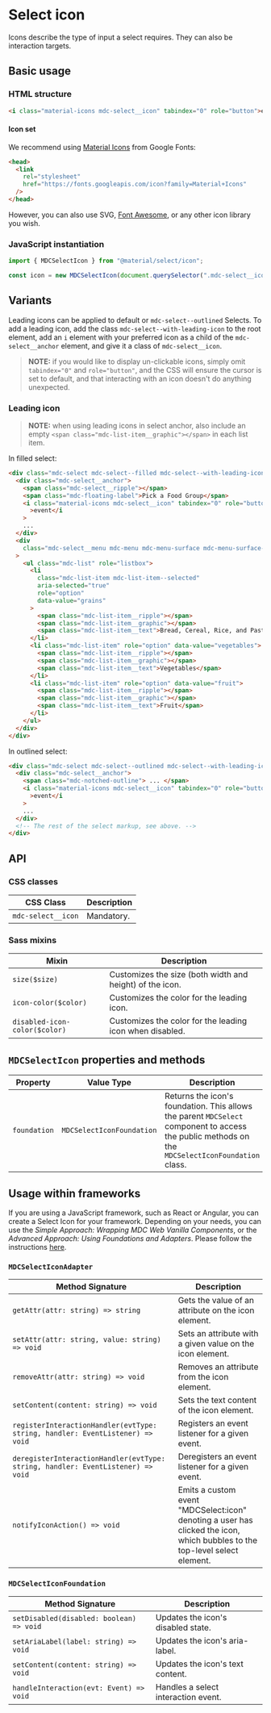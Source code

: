 <!--docs:
title: "Select icon"
layout: detail
section: components
excerpt: "Icons describe the type of input a select requires"
iconId: text_field
path: /catalog/input-controls/select-menus/icon/
-->

# Select icon

Icons describe the type of input a select requires. They can also be interaction targets.

## Basic usage

### HTML structure

```html
<i class="material-icons mdc-select__icon" tabindex="0" role="button">event</i>
```

#### Icon set

We recommend using [Material Icons](https://material.io/tools/icons/) from Google Fonts:

```html
<head>
  <link
    rel="stylesheet"
    href="https://fonts.googleapis.com/icon?family=Material+Icons"
  />
</head>
```

However, you can also use SVG, [Font Awesome](https://fontawesome.com/), or any other icon library you wish.

### JavaScript instantiation

```js
import { MDCSelectIcon } from "@material/select/icon";

const icon = new MDCSelectIcon(document.querySelector(".mdc-select__icon"));
```

## Variants

Leading icons can be applied to default or `mdc-select--outlined` Selects. To add a leading icon, add the class `mdc-select--with-leading-icon` to the root element, add an `i` element with your preferred icon as a child of the `mdc-select__anchor` element, and give it a class of `mdc-select__icon`.

> **NOTE:** if you would like to display un-clickable icons, simply omit `tabindex="0"` and `role="button"`, and the CSS will ensure the cursor is set to default, and that interacting with an icon doesn't do anything unexpected.

### Leading icon

> **NOTE:** when using leading icons in select anchor, also include an empty `<span class="mdc-list-item__graphic"></span>` in each list item.

In filled select:

```html
<div class="mdc-select mdc-select--filled mdc-select--with-leading-icon">
  <div class="mdc-select__anchor">
    <span class="mdc-select__ripple"></span>
    <span class="mdc-floating-label">Pick a Food Group</span>
    <i class="material-icons mdc-select__icon" tabindex="0" role="button"
      >event</i
    >
    ...
  </div>
  <div
    class="mdc-select__menu mdc-menu mdc-menu-surface mdc-menu-surface--fullwidth"
  >
    <ul class="mdc-list" role="listbox">
      <li
        class="mdc-list-item mdc-list-item--selected"
        aria-selected="true"
        role="option"
        data-value="grains"
      >
        <span class="mdc-list-item__ripple"></span>
        <span class="mdc-list-item__graphic"></span>
        <span class="mdc-list-item__text">Bread, Cereal, Rice, and Pasta</span>
      </li>
      <li class="mdc-list-item" role="option" data-value="vegetables">
        <span class="mdc-list-item__ripple"></span>
        <span class="mdc-list-item__graphic"></span>
        <span class="mdc-list-item__text">Vegetables</span>
      </li>
      <li class="mdc-list-item" role="option" data-value="fruit">
        <span class="mdc-list-item__ripple"></span>
        <span class="mdc-list-item__graphic"></span>
        <span class="mdc-list-item__text">Fruit</span>
      </li>
    </ul>
  </div>
</div>
```

In outlined select:

```html
<div class="mdc-select mdc-select--outlined mdc-select--with-leading-icon">
  <div class="mdc-select__anchor">
    <span class="mdc-notched-outline"> ... </span>
    <i class="material-icons mdc-select__icon" tabindex="0" role="button"
      >event</i
    >
    ...
  </div>
  <!-- The rest of the select markup, see above. -->
</div>
```

## API

### CSS classes

| CSS Class          | Description |
| ------------------ | ----------- |
| `mdc-select__icon` | Mandatory.  |

### Sass mixins

| Mixin                         | Description                                              |
| ----------------------------- | -------------------------------------------------------- |
| `size($size)`                 | Customizes the size (both width and height) of the icon. |
| `icon-color($color)`          | Customizes the color for the leading icon.               |
| `disabled-icon-color($color)` | Customizes the color for the leading icon when disabled. |

## `MDCSelectIcon` properties and methods

| Property     | Value Type                | Description                                                                                                                                      |
| ------------ | ------------------------- | ------------------------------------------------------------------------------------------------------------------------------------------------ |
| `foundation` | `MDCSelectIconFoundation` | Returns the icon's foundation. This allows the parent `MDCSelect` component to access the public methods on the `MDCSelectIconFoundation` class. |

## Usage within frameworks

If you are using a JavaScript framework, such as React or Angular, you can create a Select Icon for your framework. Depending on your needs, you can use the _Simple Approach: Wrapping MDC Web Vanilla Components_, or the _Advanced Approach: Using Foundations and Adapters_. Please follow the instructions [here](../../../docs/integrating-into-frameworks.md).

### `MDCSelectIconAdapter`

| Method Signature                                                                | Description                                                                                                                |
| ------------------------------------------------------------------------------- | -------------------------------------------------------------------------------------------------------------------------- |
| `getAttr(attr: string) => string`                                               | Gets the value of an attribute on the icon element.                                                                        |
| `setAttr(attr: string, value: string) => void`                                  | Sets an attribute with a given value on the icon element.                                                                  |
| `removeAttr(attr: string) => void`                                              | Removes an attribute from the icon element.                                                                                |
| `setContent(content: string) => void`                                           | Sets the text content of the icon element.                                                                                 |
| `registerInteractionHandler(evtType: string, handler: EventListener) => void`   | Registers an event listener for a given event.                                                                             |
| `deregisterInteractionHandler(evtType: string, handler: EventListener) => void` | Deregisters an event listener for a given event.                                                                           |
| `notifyIconAction() => void`                                                    | Emits a custom event "MDCSelect:icon" denoting a user has clicked the icon, which bubbles to the top-level select element. |

### `MDCSelectIconFoundation`

| Method Signature                         | Description                         |
| ---------------------------------------- | ----------------------------------- |
| `setDisabled(disabled: boolean) => void` | Updates the icon's disabled state.  |
| `setAriaLabel(label: string) => void`    | Updates the icon's aria-label.      |
| `setContent(content: string) => void`    | Updates the icon's text content.    |
| `handleInteraction(evt: Event) => void`  | Handles a select interaction event. |
